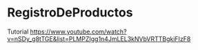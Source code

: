 # RegistroDeProductos
Tutorial https://www.youtube.com/watch?v=nSDy_g8tTGE&list=PLMPZIgg1n4JmLEL3kNVbVRTTBgkiFIzF8